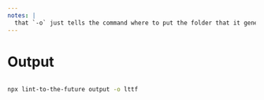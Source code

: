 ```yaml
---
notes: |
  that `-o` just tells the command where to put the folder that it generates for you.
---
```


# Output

```sh

npx lint-to-the-future output -o lttf


```
<!-- .element class="white-text" style="font-size: 1em;" -->
